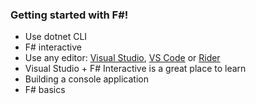 ### Getting started with F#!

- Use dotnet CLI
- F# interactive
- Use any editor: [Visual Studio](https://visualstudio.microsoft.com/downloads), [VS Code](https://code.visualstudio.com/download) or [Rider](https://www.jetbrains.com/rider/)
- Visual Studio + F# Interactive is a great place to learn
- Building a console application
- F# basics